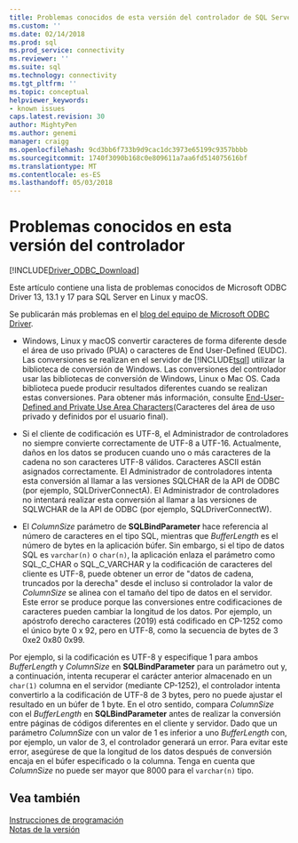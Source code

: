 ```yaml
---
title: Problemas conocidos de esta versión del controlador de SQL Server | Documentos de Microsoft
ms.custom: ''
ms.date: 02/14/2018
ms.prod: sql
ms.prod_service: connectivity
ms.reviewer: ''
ms.suite: sql
ms.technology: connectivity
ms.tgt_pltfrm: ''
ms.topic: conceptual
helpviewer_keywords:
- known issues
caps.latest.revision: 30
author: MightyPen
ms.author: genemi
manager: craigg
ms.openlocfilehash: 9cd3bb6f733b9d9cac1dc3973e65199c9357bbbb
ms.sourcegitcommit: 1740f3090b168c0e809611a7aa6fd514075616bf
ms.translationtype: MT
ms.contentlocale: es-ES
ms.lasthandoff: 05/03/2018
---
```

# <a name="known-issues-in-this-version-of-the-driver"></a>Problemas conocidos en esta versión del controlador

[!INCLUDE[Driver_ODBC_Download](../../../includes/driver_odbc_download.md)]

Este artículo contiene una lista de problemas conocidos de Microsoft ODBC Driver 13, 13.1 y 17 para SQL Server en Linux y macOS.

Se publicarán más problemas en el [blog del equipo de Microsoft ODBC Driver](http://blogs.msdn.com/b/sqlnativeclient/).  

- Windows, Linux y macOS convertir caracteres de forma diferente desde el área de uso privado (PUA) o caracteres de End User-Defined (EUDC). Las conversiones se realizan en el servidor de [!INCLUDE[tsql](../../../includes/tsql_md.md)] utilizar la biblioteca de conversión de Windows. Las conversiones del controlador usar las bibliotecas de conversión de Windows, Linux o Mac OS. Cada biblioteca puede producir resultados diferentes cuando se realizan estas conversiones. Para obtener más información, consulte [End-User-Defined and Private Use Area Characters](http://msdn.microsoft.com/library/dd317802.aspx)(Caracteres del área de uso privado y definidos por el usuario final).

- Si el cliente de codificación es UTF-8, el Administrador de controladores no siempre convierte correctamente de UTF-8 a UTF-16. Actualmente, daños en los datos se producen cuando uno o más caracteres de la cadena no son caracteres UTF-8 válidos. Caracteres ASCII están asignados correctamente. El Administrador de controladores intenta esta conversión al llamar a las versiones SQLCHAR de la API de ODBC (por ejemplo, SQLDriverConnectA). El Administrador de controladores no intentará realizar esta conversión al llamar a las versiones de SQLWCHAR de la API de ODBC (por ejemplo, SQLDriverConnectW).  

- El *ColumnSize* parámetro de **SQLBindParameter** hace referencia al número de caracteres en el tipo SQL, mientras que *BufferLength* es el número de bytes en la aplicación búfer. Sin embargo, si el tipo de datos SQL es `varchar(n)` o `char(n)`, la aplicación enlaza el parámetro como SQL_C_CHAR o SQL_C_VARCHAR y la codificación de caracteres del cliente es UTF-8, puede obtener un error de "datos de cadena, truncados por la derecha" desde el incluso si controlador la valor de *ColumnSize* se alinea con el tamaño del tipo de datos en el servidor. Este error se produce porque las conversiones entre codificaciones de caracteres pueden cambiar la longitud de los datos. Por ejemplo, un apóstrofo derecho caracteres (2019) está codificado en CP-1252 como el único byte 0 x 92, pero en UTF-8, como la secuencia de bytes de 3 0xe2 0x80 0x99.

Por ejemplo, si la codificación es UTF-8 y especifique 1 para ambos *BufferLength* y *ColumnSize* en **SQLBindParameter** para un parámetro out y, a continuación, intenta recuperar el carácter anterior almacenado en un `char(1)` columna en el servidor (mediante CP-1252), el controlador intenta convertirlo a la codificación de UTF-8 de 3 bytes, pero no puede ajustar el resultado en un búfer de 1 byte. En el otro sentido, compara *ColumnSize* con el *BufferLength* en **SQLBindParameter** antes de realizar la conversión entre páginas de códigos diferentes en el cliente y servidor. Dado que un parámetro *ColumnSize* con un valor de 1 es inferior a uno *BufferLength* con, por ejemplo, un valor de 3, el controlador generará un error. Para evitar este error, asegúrese de que la longitud de los datos después de conversión encaja en el búfer especificado o la columna. Tenga en cuenta que *ColumnSize* no puede ser mayor que 8000 para el `varchar(n)` tipo.

## <a name="see-also"></a>Vea también  
[Instrucciones de programación](../../../connect/odbc/linux-mac/programming-guidelines.md)  
[Notas de la versión](../../../connect/odbc/linux-mac/release-notes.md)  

